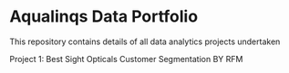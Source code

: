# Aqualinqs Data Portfolio
 This repository contains details of all data analytics projects undertaken

Project 1: Best Sight Opticals Customer Segmentation BY RFM
